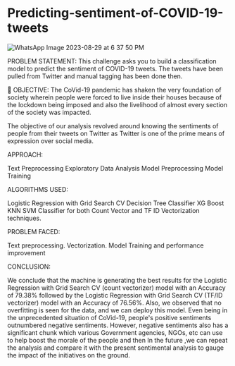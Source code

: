 # Predicting-sentiment-of-COVID-19-tweets

![WhatsApp Image 2023-08-29 at 6 37 50 PM](https://github.com/VirenderChib/Predicting-sentiment-of-COVID-19-tweets/assets/117941172/f9e0ce3c-9e5d-44fb-82fe-e495ca159e66)




PROBLEM STATEMENT: This challenge asks you to build a classification model to predict the sentiment of COVID-19 tweets. The tweets have been pulled from Twitter and manual tagging has been done then.

🎯 OBJECTIVE: The CoVid-19 pandemic has shaken the very foundation of society wherein people were forced to live inside their houses because of the lockdown being imposed and also the livelihood of almost every section of the society was impacted.

The objective of our analysis revolved around knowing the sentiments of people from their tweets on Twitter as Twitter is one of the prime means of expression over social media.

APPROACH:

Text Preprocessing
Exploratory Data Analysis
Model Preprocessing
Model Training

ALGORITHMS USED:

Logistic Regression with Grid Search CV
Decision Tree Classifier
XG Boost
KNN
SVM Classifier for both Count Vector and TF ID Vectorization techniques.


PROBLEM FACED:

Text preprocessing.
Vectorization.
Model Training and performance improvement

CONCLUSION:

We conclude that the machine is generating the best results for the Logistic Regression with Grid Search CV (count vectorizer) model with an Accuracy of 79.38% followed by the Logistic Regression with Grid Search CV (TF/ID vectorizer) model with an Accuracy of 76.56%.
Also, we observed that no overfitting is seen for the data, and we can deploy this model.
Even being in the unprecedented situation of CoVid-19, people's positive sentiments outnumbered negative sentiments.
However, negative sentiments also has a significant chunk which various Government agencies, NGOs, etc can use to help boost the morale of the people and then
In the future ,we can repeat the analysis and compare it with the present sentimental analysis to gauge the impact of the initiatives on the ground.
